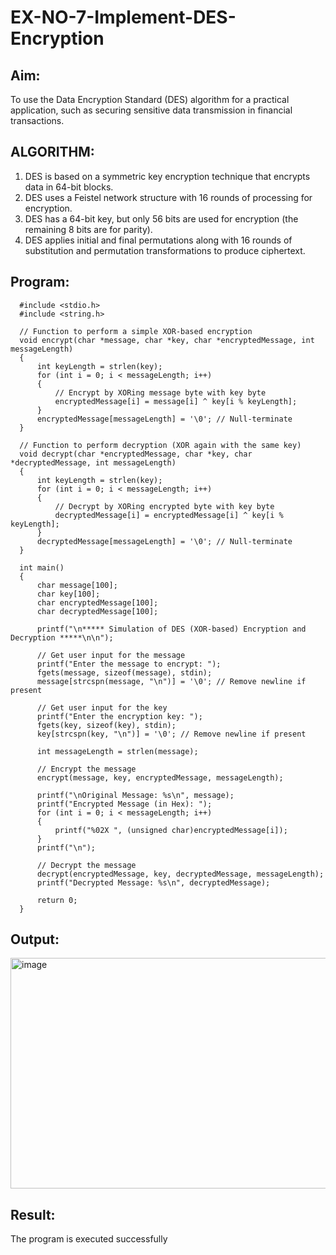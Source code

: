 # EX-NO-7-Implement-DES-Encryption

## Aim:

To use the Data Encryption Standard (DES) algorithm for a practical application, such as securing sensitive data transmission in financial transactions.

## ALGORITHM:

1. DES is based on a symmetric key encryption technique that encrypts data in 64-bit blocks.
2. DES uses a Feistel network structure with 16 rounds of processing for encryption.
3. DES has a 64-bit key, but only 56 bits are used for encryption (the remaining 8 bits are for parity).
4. DES applies initial and final permutations along with 16 rounds of substitution and permutation transformations to produce ciphertext.

## Program:

      #include <stdio.h>
      #include <string.h>
      
      // Function to perform a simple XOR-based encryption
      void encrypt(char *message, char *key, char *encryptedMessage, int messageLength)  
      { 
          int keyLength = strlen(key); 
          for (int i = 0; i < messageLength; i++)  
          { 
              // Encrypt by XORing message byte with key byte 
              encryptedMessage[i] = message[i] ^ key[i % keyLength]; 
          } 
          encryptedMessage[messageLength] = '\0'; // Null-terminate 
      } 
      
      // Function to perform decryption (XOR again with the same key) 
      void decrypt(char *encryptedMessage, char *key, char *decryptedMessage, int messageLength)  
      { 
          int keyLength = strlen(key); 
          for (int i = 0; i < messageLength; i++)  
          { 
              // Decrypt by XORing encrypted byte with key byte 
              decryptedMessage[i] = encryptedMessage[i] ^ key[i % keyLength]; 
          } 
          decryptedMessage[messageLength] = '\0'; // Null-terminate 
      } 
      
      int main()  
      { 
          char message[100]; 
          char key[100]; 
          char encryptedMessage[100]; 
          char decryptedMessage[100]; 
      
          printf("\n***** Simulation of DES (XOR-based) Encryption and Decryption *****\n\n"); 
      
          // Get user input for the message 
          printf("Enter the message to encrypt: "); 
          fgets(message, sizeof(message), stdin); 
          message[strcspn(message, "\n")] = '\0'; // Remove newline if present 
      
          // Get user input for the key 
          printf("Enter the encryption key: "); 
          fgets(key, sizeof(key), stdin); 
          key[strcspn(key, "\n")] = '\0'; // Remove newline if present 
      
          int messageLength = strlen(message); 
      
          // Encrypt the message 
          encrypt(message, key, encryptedMessage, messageLength); 
      
          printf("\nOriginal Message: %s\n", message); 
          printf("Encrypted Message (in Hex): "); 
          for (int i = 0; i < messageLength; i++)  
          { 
              printf("%02X ", (unsigned char)encryptedMessage[i]); 
          } 
          printf("\n"); 
      
          // Decrypt the message 
          decrypt(encryptedMessage, key, decryptedMessage, messageLength); 
          printf("Decrypted Message: %s\n", decryptedMessage); 
      
          return 0; 
      }



## Output:
<img width="781" height="369" alt="image" src="https://github.com/user-attachments/assets/ca8be386-a312-4e49-b948-85fd6d89010c" />


## Result:
  The program is executed successfully

